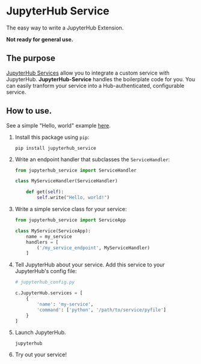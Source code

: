 # JupyterHub Service

The easy way to write a JupyterHub Extension. 

**Not ready for general use.**

## The purpose

[JupyterHub Services]() allow you to integrate a custom service with JupyterHub. **JupyterHub-Service** handles the boilerplate code for you. You can easily tranform your service into a Hub-authenticated, configurable service.


## How to use. 

See a simple "Hello, world" example [here]().

1. Install this package using `pip`:
    ```
    pip install jupyterhub_service
    ```
2. Write an endpoint handler that subclasses the `ServiceHandler`:
    ```python
    from jupyterhub_service import ServiceHandler

    class MyServiceHandler(ServiceHandler)

        def get(self):
            self.write("Hello, world!")
    ```
3. Write a simple service class for your service:
    ```python
    from jupyterhub_service import ServiceApp

    class MyService(ServiceApp):
        name = my_service
        handlers = [
            ('/my_service_endpoint', MyServiceHandler)
        ]
    ```
4. Tell JupyterHub about your service. Add this service to your JupyterHub's config file:
    ```python
    # jupyterhub_config.py
    
    c.JupyterHub.services = [
        {
            'name': 'my-service',
            'command': ['python', '/path/to/service/pyfile']
        }
    ]
    ```
5. Launch JupyterHub.
    ```
    jupyterhub
    ```
6. Try out your service!